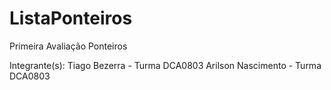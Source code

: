 # ListaPonteiros
Primeira Avaliação Ponteiros

Integrante(s): 	Tiago Bezerra - Turma DCA0803
	       	Arilson Nascimento - Turma DCA0803
